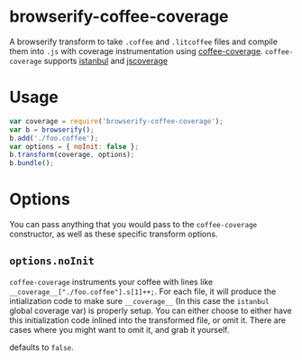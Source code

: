 # browserify-coffee-coverage

A browserify transform to take `.coffee` and `.litcoffee` files and compile them into `.js` with coverage
instrumentation using [coffee-coverage](https://github.com/benbria/coffee-coverage). `coffee-coverage` supports
[istanbul](https://github.com/gotwarlost/istanbul) and [jscoverage](http://siliconforks.com/jscoverage/)

# Usage

```javascript
var coverage = require('browserify-coffee-coverage');
var b = browserify();
b.add('./foo.coffee');
var options = { noInit: false };
b.transform(coverage, options);
b.bundle();
```

# Options

You can pass anything that you would pass to the `coffee-coverage` constructor, as well as these specific transform
options.

## `options.noInit`

`coffee-coverage` instruments your coffee with lines like `__coverage__["./foo.coffee"].s[1]++;`. For each file, it will
 produce the intialization code to make sure `__coverage__` (In this case the `istanbul` global coverage var) is
 properly setup. You can either choose to either have this initialization code inlined into the transformed file, or
 omit it. There are cases where you might want to omit it, and grab it yourself.

 defaults to `false`.

